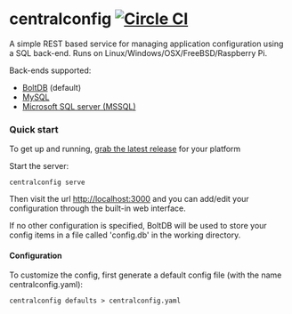 # centralconfig [![Circle CI](https://circleci.com/gh/danesparza/centralconfig.svg?style=svg)](https://circleci.com/gh/danesparza/centralconfig)
A simple REST based service for managing application configuration using a SQL back-end.  Runs on Linux/Windows/OSX/FreeBSD/Raspberry Pi.

Back-ends supported:
- [BoltDB](https://github.com/boltdb/bolt) (default)
- [MySQL](https://www.mysql.com/)
- [Microsoft SQL server (MSSQL)](https://www.microsoft.com/en-us/server-cloud/products/sql-server/)

### Quick start
To get up and running, [grab the latest release](https://github.com/danesparza/centralconfig/releases/latest) for your platform

Start the server:
```
centralconfig serve
```
Then visit the url [http://localhost:3000](http://localhost:3000) and you can add/edit your configuration through the built-in web interface.  

If no other configuration is specified, BoltDB will be used to store your config items in a file called 'config.db' in the working directory.

#### Configuration
To customize the config, first generate a default config file (with the name centralconfig.yaml):
```
centralconfig defaults > centralconfig.yaml
```
